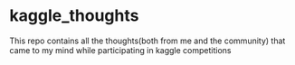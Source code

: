 # kaggle_thoughts
This repo contains all the thoughts(both from me and the community) that came to my mind while participating in kaggle competitions
